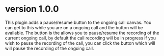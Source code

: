 # version 1.0.0

This plugin adds a pause/resume button to the ongoing call canvas. You can get to this while you are on a ongoing call and the button will be available. The button is the allows you to pause/resume the recording of the current ongoing call, by default the call recording will be in progress if you wish to pause the recording of the call, you can click the button which will will pause the recording of the ongoing call.